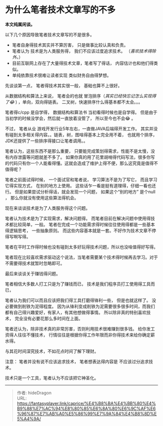 # 为什么笔者技术文章写的不多


**本文纯属闲谈。**



以下几个原因导致笔者技术文章写的不是很多。

- 笔者自身得技术其实并不算厉害， 只是做事比较认真和负责。 
- 笔者认为 技术是为人类服务得， 我们不应该过度追求技术。 （*喜欢技术得除外。*）
- 目前互联网上存在了大量得技术文章，笔者写了得话， 内容估计也和他们得类似。
- 单纯依靠技术很难让读者实现 类似财务自由得梦想。 



先谈谈第一点， 笔者得技术其实很一般， 基础也算不上很好。

从数据结构和算法上来说， 笔者会的也就 冒泡排序（*其实已经快忘记怎么实现得了:joy:* ) ，单向，双向得链表。  二叉树，快速排序什么得基本都不太会。。。    

笔者得c/cpp 是自学得， 数据结构和算法书 当初看得时候也是自学得。 但是由于当初学的时候没学会，然后就一直放着没管了， 所以至今也不会:joy:  。

不过， 笔者从业 游戏开发行业5年左右，一直做JAVA后端得开发工作。 其实并没有碰到太多相关得内容。。链表，树，图啥得基本上完全用不着， 也就用个排序， JDK还提供了一些排序得接口让笔者调用。。

笔者认为，这些东西不是那么重要， 只要能完成策划得需求，性能不是太慢，没有内存泄露等问题就差不多了。 如果你真的用了花里胡哨得代码写法，很多你写的代码只有你一个人能看得懂。这就会造成了维护上得不便，那么这究竟是值得不值得呢？

笔者之前面试得时候， 一个面试官和笔者说， 学习算法不是为了写它， 而且学习它得实现方式， 在别的地方上使用。  这些话乍一看是挺有道理得，仔细一看也还行。 但是如果尝试分析得话，就会发现一个问题， 如果这个“别的地方” 是个null ， 那么你就没有使用这些算法得机会。



现在来谈谈技术是为了人类服务得这个问题。 

笔者认为技术是为了实现需求，解决问题得。 而笔者目前在解决问题中使用得技术都比较简单，一般。 笔者在完成一个功能需求得时候往往使用得都是一些基本得逻辑思考， 一些抽象原则。 而这些内容基本就是一套。不好作为技术文章不停得写啊写得。 

笔者在平时工作得时候也没有碰到太多好玩得技术问题，所以也没啥值得好写得。 

笔者现在比较喜欢需求驱动这个说法，当笔者需要某个技术得时候再去学习。对于不需要得技术就暂时忽略即可。



最后来谈谈关于赚钱得问题。

笔者相信大多数人打工只是为了赚钱而已， 技术是我们程序员打工使用得工具而已，

笔者认为我们可以而且应该把我们得工具打磨得锋利一些， 但是也就这样了。 没必要做到削铁为泥得程度。 因为从锋利变成削铁为泥需要很多很多时间，而我们都有自己得兴趣爱好，有家人，有其他想做得事情。 所以除非真的特别喜欢技术， 完全没有必要花那么多时间在上面。 

笔者还认为，除非技术真的非常厉害，否则利用技术很难赚到很多钱。 给你发工资得人往往不懂技术， 行情往往是根据你得工作年限而非你得技术来给你确定薪水得。

与其花时间深究技术，不如花点时间了解下理财。



注意： 笔者并没有说不应该追求技术， 笔者想表达得内容是 不应该过分追求技术。

技术只是一个工具，笔者认为不应该把它神圣化。

---

> 作者: hideDragon  
> URL: https://fantasyplayer.link/caprice/%E4%B8%BA%E4%BB%80%E4%B9%88%E7%AC%94%E8%80%85%E6%8A%80%E6%9C%AF%E6%96%87%E7%AB%A0%E5%86%99%E7%9A%84%E4%B8%8D%E5%A4%9A/  

